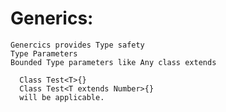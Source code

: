 # Generics:

    Genercics provides Type safety 
    Type Parameters
    Bounded Type parameters like Any class extends

      Class Test<T>{}
      Class Test<T extends Number>{}
      will be applicable.
